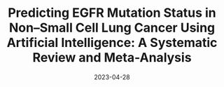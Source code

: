---
title: "Predicting EGFR Mutation Status in Non–Small Cell Lung Cancer Using Artificial Intelligence: A Systematic Review and Meta-Analysis"
collection: publications
permalink: /publication/2023-04-28-EGFR-Meta
date: 2023-04-28
venue: 'Academic Radiology'
paperurl: 'https://doi.org/10.1016/j.acra.2023.03.040'
citation: 'Nguyen H.S., Ho D.K.N., Nguyen N.N., Tran H.M., Tam K.W., & <b>Le N.Q.K.</b>. (2023). Predicting EGFR Mutation Status in Non–Small Cell Lung Cancer Using Artificial Intelligence: A Systematic Review and Meta-Analysis. <i>Academic Radiology</i>.'
---